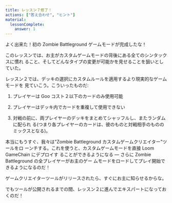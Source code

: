 ```yaml
---
title: レッスン７修了！
actions: ["答え合わせ", "ヒント"]
material:
  lessonComplete:
    answer: 1
---
```


よく出来た！初の Zombie Battleground ゲームモードが完成したな！

このレッスンでは、お主がカスタムゲームモードの背後にある全てのシンタックスに慣れ
ること、そしてどんなタイプの変更が可能かを見せることを狙いとしていた。

レッスン２では、デッキの選択にカスタムルールを適用するより現実的なゲームモードを
見ていこう。こういったものだ:

1. プレイヤーは Goo コスト２以下のカードのみ使用可能

2. プレイヤーはデッキ内でカードを重複して使用できない

3. 対戦の前に、両プレイヤーのデッキをまとめてシャッフルし、またランダムに配られ
   る(つまり各プレイヤーのカードは、彼のものと対戦相手のもののミックスとなる)。

本当にもうすぐ、我々は"Zombie Battleground カスタムゲームクリエイター"ツールをロ
ーンチする。これを使うと、カスタムゲームモードを直接 Loom GameChain にデプロイす
ることができるようになる — さらに Zombie Battleground の全プレイヤーがお主のゲー
ムモードをロードしてプレイ開始できるようになるのだ！

ゲームクリエイターツールがリリースされたら、すぐにお主に知らせるからな。

でもツールが公開されるまでの間、レッスン２に進んでエキスパートになっておくのだ！
